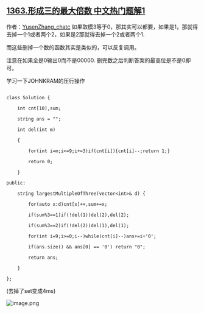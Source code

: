 ## [1363.形成三的最大倍数 中文热门题解1](https://leetcode.cn/problems/largest-multiple-of-three/solutions/100000/c-qu-diao-zui-xiao-zhi-8ms-by-yusenzhang_chatc)

作者：[YusenZhang_chatc](https://leetcode.cn/u/YusenZhang_chatc)
如果取模3等于0，那其实可以都要，如果是1，那就得去掉一个1或者两个2，如果是2那就得去掉一个2或者两个1.
而这些删掉一个数的函数其实是类似的，可以反复调用。
注意在如果全是0输出0而不是00000. 删完数之后判断答案的最高位是不是0即可。
学习一下JOHNKRAM的压行操作
```
class Solution {
    int cnt[10],sum;
    string ans = "";
    int del(int m)
    {
        for(int i=m;i<=9;i+=3)if(cnt[i]){cnt[i]--;return 1;}
        return 0;
    }
public:
    string largestMultipleOfThree(vector<int>& d) {
        for(auto x:d)cnt[x]++,sum+=x;
        if(sum%3==1)if(!del(1))del(2),del(2);
        if(sum%3==2)if(!del(2))del(1),del(1);
        for(int i=9;i>=0;i--)while(cnt[i]--)ans+=i+'0';
        if(ans.size() && ans[0] == '0') return "0";
        return ans;
    }
};
```
(去掉了set变成4ms)
![image.png](https://pic.leetcode-cn.com/9a916fd9001e35d0f9dd7fdc6b9c3b02e2cfde0791913ee5fa815abe44f96408-image.png)

